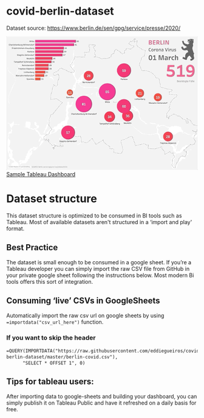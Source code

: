 # covid-berlin-dataset
Dataset source: https://www.berlin.de/sen/gpg/service/presse/2020/

![](dashboard.gif)
[Sample Tableau Dashboard](https://public.tableau.com/profile/eddie3094#!/vizhome/CoronaVirusCovid-Berlin/CoronaVirus-Berlin "made by the author")

# Dataset structure
This dataset structure is optimized to be consumed in BI tools such as Tableau. Most of available datasets aren't structured in a ‘import and play' format. 

## Best Practice
The dataset is small enough to be consumed in a google sheet. If you’re a Tableau developer you can simply import the raw CSV file from GitHub in your private google sheet following the instructions below. Most modern Bi tools offers this sort of integration.

## Consuming ‘live’ CSVs in GoogleSheets
Automatically import the raw csv url on google sheets by using `=importdata("csv_url_here")` function. 

### If you want to skip the header
```
=QUERY(IMPORTDATA("https://raw.githubusercontent.com/eddiegueiros/covid-berlin-dataset/master/berlin-covid.csv"),
      "SELECT * OFFSET 1", 0)
```

## Tips for tableau users:
After importing data to google-sheets and building your dashboard, you can simply publish it  on Tableau Public and have it refreshed on a daily basis for free.

